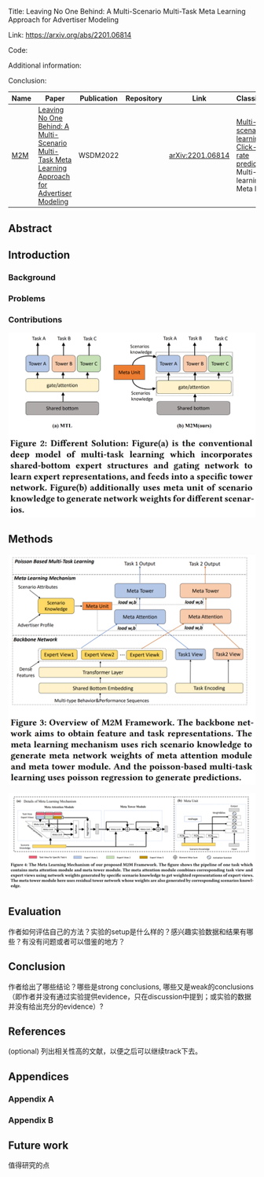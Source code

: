 Title: Leaving No One Behind: A Multi-Scenario Multi-Task Meta Learning Approach for Advertiser Modeling

Link: https://arxiv.org/abs/2201.06814

Code: 

Additional information: 

Conclusion: 

| Name                  | Paper                                                                                                                                                                                                                          | Publication | Repository | Link                                                 | Classification                                                                                                                                  |
| --------------------- | ------------------------------------------------------------------------------------------------------------------------------------------------------------------------------------------------------------------------------ | ----------- | ---------- | ---------------------------------------------------- | ----------------------------------------------------------------------------------------------------------------------------------------------- |
| [M2M](+Papers/M2M.md) | [Leaving No One Behind: A Multi-Scenario Multi-Task Meta Learning Approach for Advertiser Modeling](#Leaving%20No%20One%20Behind%20A%20Multi-Scenario%20Multi-Task%20Meta%20Learning%20Approach%20for%20Advertiser%20Modeling) | WSDM2022    |            | [arXiv:2201.06814](https://arxiv.org/abs/2201.06814) | [Multi-scenario learning](#Multi-scenario%20learning), [Click-through rate prediction](#Click-through%20rate%20prediction), Multi-task learning, Meta learning |

## Abstract



## Introduction

### Background



### Problems



### Contributions

![](../../../../Attachments/4.%20Artificial%20intelligence/3.%20Applications/Recommender%20system/+Papers/M2M/IMG-20240214165835361.png)

## Methods

![](../../../../Attachments/4.%20Artificial%20intelligence/3.%20Applications/Recommender%20system/+Papers/M2M/IMG-20240214165835374.png)

![](../../../../Attachments/4.%20Artificial%20intelligence/3.%20Applications/Recommender%20system/+Papers/M2M/IMG-20240214165835388.png)



## Evaluation

作者如何评估自己的方法？实验的setup是什么样的？感兴趣实验数据和结果有哪些？有没有问题或者可以借鉴的地方？

  

## Conclusion

作者给出了哪些结论？哪些是strong conclusions, 哪些又是weak的conclusions（即作者并没有通过实验提供evidence，只在discussion中提到；或实验的数据并没有给出充分的evidence）?

  

## References

(optional) 列出相关性高的文献，以便之后可以继续track下去。




## Appendices

### Appendix A



### Appendix B



## Future work

值得研究的点








